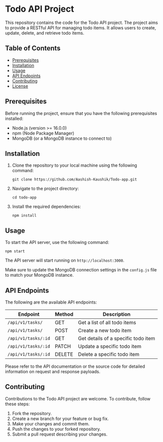 # Todo API Project

This repository contains the code for the Todo API project. The project aims to provide a RESTful API for managing todo items. It allows users to create, update, delete, and retrieve todo items.

## Table of Contents
- [Prerequisites](#prerequisites)
- [Installation](#installation)
- [Usage](#usage)
- [API Endpoints](#api-endpoints)
- [Contributing](#contributing)
- [License](#license)

## Prerequisites
Before running the project, ensure that you have the following prerequisites installed:
- Node.js (version >= 16.0.0)
- npm (Node Package Manager)
- MongoDB (or a MongoDB instance to connect to)

## Installation
1. Clone the repository to your local machine using the following command:
   ```
   git clone https://github.com/Aashish-Kaushik/Todo-app.git
   ```
2. Navigate to the project directory:
   ```
   cd todo-app
   ```
3. Install the required dependencies:
   ```
   npm install
   ```

## Usage
To start the API server, use the following command:
```
npm start
```
The API server will start running on `http://localhost:3000`.

Make sure to update the MongoDB connection settings in the `config.js` file to match your MongoDB instance.

## API Endpoints
The following are the available API endpoints:

| Endpoint            | Method | Description                         |
|---------------------|--------|-------------------------------------|
| `/api/v1/tasks/`    | GET    | Get a list of all todo items        |
| `/api/v1/tasks/`    | POST   | Create a new todo item              |
| `/api/v1/tasks/:id` | GET    | Get details of a specific todo item |
| `/api/v1/tasks/:id` | PATCH   | Update a specific todo item        |
| `/api/v1/tasks/:id` | DELETE | Delete a specific todo item         |

Please refer to the API documentation or the source code for detailed information on request and response payloads.

## Contributing
Contributions to the Todo API project are welcome. To contribute, follow these steps:
1. Fork the repository.
2. Create a new branch for your feature or bug fix.
3. Make your changes and commit them.
4. Push the changes to your forked repository.
5. Submit a pull request describing your changes.
